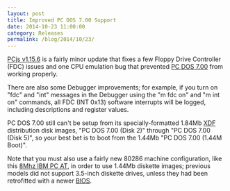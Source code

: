 ```yaml
---
layout: post
title: Improved PC DOS 7.00 Support
date: 2014-10-23 11:00:00
category: Releases
permalink: /blog/2014/10/23/
---
```


[PCjs v1.15.6](https://github.com/jeffpar/pcjs/releases/tag/v1.15.6) is a fairly minor update that fixes a few
Floppy Drive Controller (FDC) issues and one CPU emulation bug that prevented [PC DOS 7.00](/software/pcx86/sys/dos/ibm/7.00/)
from working properly.

There are also some Debugger improvements; for example, if you turn on "fdc" and "int" messages in the
Debugger using the "m fdc on" and "m int on" commands, all FDC (INT 0x13) software interrupts will be logged,
including descriptions and register values.

PC DOS 7.00 still can't be setup from its specially-formatted 1.84Mb
[XDF](http://www.os2museum.com/wp/the-xdf-diskette-format/) distribution disk images, "PC DOS 7.00 (Disk 2)"
through "PC DOS 7.00 (Disk 5)", so your best bet is to boot from the 1.44Mb "PC DOS 7.00 (1.44M Boot)".

Note that you must also use a fairly new 80286 machine configuration, like this
[8Mhz IBM PC AT](/machines/pcx86/machine/ibm/5170/ega/1024kb/rev3/debugger/machine.xml),
in order to use 1.44Mb diskette images; previous models did not support 3.5-inch diskette drives, unless they had been
retrofitted with a newer [BIOS](/machines/pcx86/ibm/5170/rom/).
